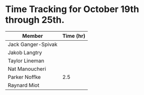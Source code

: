 
# Time Tracking for October 19th through 25th.

| Member             | Time (hr) |
|--------------------|-----------|
| Jack Ganger-Spivak |          |
| Jakob Langtry      |          |
| Taylor Lineman     |          |
| Nat Manoucheri     |          |
| Parker Noffke      | 2.5      |
| Raynard Miot       |          |
